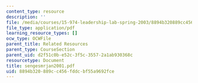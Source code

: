 ```yaml
---
content_type: resource
description: ''
file: /media/courses/15-974-leadership-lab-spring-2003/8894b320889cc456fddcbf55a9692fce_sengesmrjan2001.pdf
file_type: application/pdf
learning_resource_types: []
ocw_type: OCWFile
parent_title: Related Resources
parent_type: CourseSection
parent_uid: d2f51c0b-e52c-3f5c-3557-2a1ab930368c
resourcetype: Document
title: sengesmrjan2001.pdf
uid: 8894b320-889c-c456-fddc-bf55a9692fce
---
```


